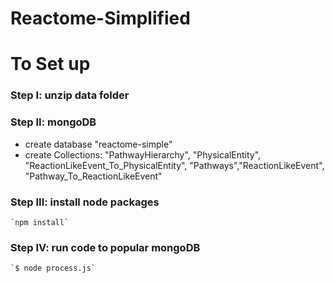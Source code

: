 # Reactome-Simplified
# To Set up 

### Step I: unzip data folder
### Step II: mongoDB 
- create database "reactome-simple"
- create Collections: "PathwayHierarchy", "PhysicalEntity", "ReactionLikeEvent_To_PhysicalEntity", "Pathways","ReactionLikeEvent", "Pathway_To_ReactionLikeEvent" 
### Step III: install node packages
    `npm install`
### Step IV: run code to popular mongoDB 
    `$ node process.js`

